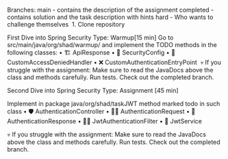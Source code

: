 Branches:
main - contains the description of the assignment
completed - contains solution and the task description with hints
hard - Who wants to challenge themselves   1. Clone repository 

First Dive into Spring Security
Type:  Warmup[15 min]
Go to src/main/java/org/shad/warmup/ and implement the TODO methods in the following classes:
 •    🏗 ApiResponse
 •    🔐 SecurityConfig
 •    🚫 CustomAccessDeniedHandler
 •    ❌ CustomAuthenticationEntryPoint  💀  If you struggle with the assignment:
Make sure to read the JavaDocs above the class and methods carefully.
Run tests.
Check out the completed branch.

Second Dive into Spring Security
Type: Assignment [45 min]

Implement in package
java/org/shad/taskJWT method marked todo in such class
• 🛡️ AuthenticationController
• 👤🔑 AuthenticationRequest
• 📝 AuthenticationResponse
• 🕵️‍♂️ JwtAuthenticationFilter
• 🔐 JwtService 

💀 If you struggle with the assignment:
Make sure to read the JavaDocs above the class and methods carefully.
Run tests.
Check out the completed branch.
